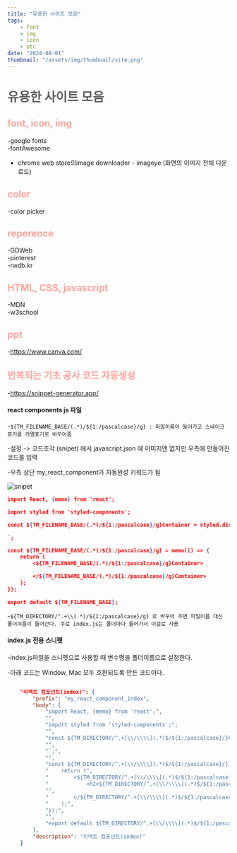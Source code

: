 ```yaml
---
title: "유용한 사이트 모음"
tags:
    - font
    - img
    - icon
    - etc
date: "2024-08-01"
thumbnail: "/assets/img/thumbnail/site.png"
---
```


# <span style="color:#616161; font-weight:bold;">유용한 사이트 모음 </span>

## <span style="color:#ffa59c; font-weight:bold;">font, icon, img</span>
-google fonts   
-fontAwesome   
- chrome web store의image  downloader - imageye (화면의 이미지 전체 다운로드)   

## <span style="color:#ffa59c; font-weight:bold;">color</span>
-color picker   

## <span style="color:#ffa59c; font-weight:bold;">reperence</span>
-GDWeb  
-pinterest  
-rwdb.kr  

## <span style="color:#ffa59c; font-weight:bold;">HTML, CSS, javascript</span>
-MDN   
-w3school   

## <span style="color:#ffa59c; font-weight:bold;">ppt</span>
-https://www.canva.com/   

## <span style="color:#ffa59c; font-weight:bold;">반복되는 기초 공사 코드 자동생성</span>

-https://snippet-generator.app/   

#### react components js 파일 

-`${TM_FILENAME_BASE/(.*)/${1:/pascalcase}/g} : 파일이름이 들어가고 스네이크 표기를 카멜표기로 바꾸어줌`   

-설정 -> 코드조각 (snipet) 에서 javascript.json 에 이미지엔 없지만 우측에 만들어진 코드를 입력   

-우측 상단 my_react_component가 자동완성 키워드가 됨   

![snipet](/blog/assets/img/posting/snipet.PNG)

```json
import React, {memo} from 'react';

import styled from 'styled-components';

const ${TM_FILENAME_BASE/(.*)/${1:/pascalcase}/g}Container = styled.div`

`;

const ${TM_FILENAME_BASE/(.*)/${1:/pascalcase}/g} = memo(() => {
    return (
        <${TM_FILENAME_BASE/(.*)/${1:/pascalcase}/g}Container>

        </${TM_FILENAME_BASE/(.*)/${1:/pascalcase}/g}Container>
    );
});

export default ${TM_FILENAME_BASE};

```

-`${TM_DIRECTORY/^.+\\(.*)/${1:/pascalcase}/g} 로 바꾸어 주면 파일이름 대신 폴더이름이 들어간다. 주로 index.js는 폴더마다 들어가서 이걸로 사용`   

#### index.js 전용 스니펫

-index.js파일을 스니펫으로 사용할 때 변수명을 폴더이름으로 설정한다.   

-아래 코드는 Window, Mac 모두 호환되도록 만든 코드이다.

```json

    "리액트 컴포넌트(index)": {
        "prefix": "my_react_component_index",
        "body": [
            "import React, {memo} from 'react';",
            "",
            "import styled from 'styled-components';",
            "",
            "const ${TM_DIRECTORY/^.+[\\/\\\\](.*)$/${1:/pascalcase}/}Container = styled.div`",
            "",
            "`;",
            "",
            "const ${TM_DIRECTORY/^.+[\\/\\\\](.*)$/${1:/pascalcase}/} = memo(() => {",
            "    return (",
            "        <${TM_DIRECTORY/^.+[\\/\\\\](.*)$/${1:/pascalcase}/}Container>",
            "            <h2>${TM_DIRECTORY/^.+[\\/\\\\](.*)$/${1:/pascalcase}/}</h2>",
            "",
            "        </${TM_DIRECTORY/^.+[\\/\\\\](.*)$/${1:/pascalcase}/}Container>",
            "    );",
            "});",
            "",
            "export default ${TM_DIRECTORY/^.+[\\/\\\\](.*)$/${1:/pascalcase}/};"
        ],
        "description": "리액트 컴포넌트(index)"
    }

```